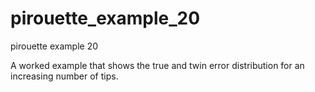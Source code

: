 # pirouette_example_20

pirouette example 20

A worked example that shows the true and twin error distribution for an increasing number of tips.

